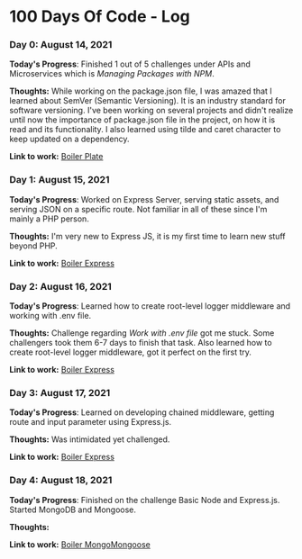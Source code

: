 # 100 Days Of Code - Log

### Day 0: August 14, 2021

**Today's Progress**: Finished 1 out of 5 challenges under APIs and Microservices which is *Managing Packages with NPM*.

**Thoughts:** While working on the package.json file, I was amazed that I learned about SemVer (Semantic Versioning). It is an industry standard for software versioning. I've been working on several projects and didn't realize until now the importance of package.json file in the project, on how it is read and its functionality. I also learned using tilde and caret character to keep updated on a dependency.

**Link to work:** [Boiler Plate](http://boilerplate-npm.blancessanchez.repl.co/)

### Day 1: August 15, 2021

**Today's Progress**: Worked on Express Server, serving static assets, and serving JSON on a specific route. Not familiar in all of these since I'm mainly a PHP person.

**Thoughts:** I'm very new to Express JS, it is my first time to learn new stuff beyond PHP.

**Link to work:** [Boiler Express](https://boilerplate-express.blancessanchez.repl.co)

### Day 2: August 16, 2021

**Today's Progress**: Learned how to create root-level logger middleware and working with .env file.

**Thoughts:** Challenge regarding _Work with .env file_ got me stuck. Some challengers took them 6-7 days to finish that task. Also learned how to create root-level logger middleware, got it perfect on the first try.

**Link to work:** [Boiler Express](https://boilerplate-express-1.blancessanchez.repl.co/json)

### Day 3: August 17, 2021

**Today's Progress**: Learned on developing chained middleware, getting route and input parameter using Express.js.

**Thoughts:** Was intimidated yet challenged.

**Link to work:** [Boiler Express](https://boilerplate-express-1.blancessanchez.repl.co/json)

### Day 4: August 18, 2021

**Today's Progress**: Finished on the challenge Basic Node and Express.js. Started MongoDB and Mongoose.

**Thoughts:** 

**Link to work:** [Boiler MongoMongoose](https://boilerplate-mongomongoose.blancessanchez.repl.co)
